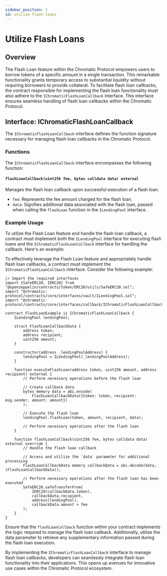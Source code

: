 ```yaml
---
sidebar_position: 1
id: utilize-flash-loans
---
```


# Utilize Flash Loans

## Overview

The Flash Loan feature within the Chromatic Protocol empowers users to borrow tokens of a specific amount in a single transaction. This remarkable functionality grants temporary access to substantial liquidity without requiring borrowers to provide collateral. To facilitate flash loan callbacks, the contract responsible for implementing the flash loan functionality must also adhere to the `IChromaticFlashLoanCallback` interface. This interface ensures seamless handling of flash loan callbacks within the Chromatic Protocol.

## Interface: IChromaticFlashLoanCallback

The `IChromaticFlashLoanCallback` interface defines the function signature necessary for managing flash loan callbacks in the Chromatic Protocol.

### Functions

The `IChromaticFlashLoanCallback` interface encompasses the following function:

#### `flashLoanCallback(uint256 fee, bytes calldata data) external`

Manages the flash loan callback upon successful execution of a flash loan.

- `fee`: Represents the fee amount charged for the flash loan.
- `data`: Signifies additional data associated with the flash loan, passed when calling the `flashLoan` function in the `ILendingPool` interface.

### Example Usage

To utilize the Flash Loan feature and handle the flash loan callback, a contract must implement both the `ILendingPool` interface for executing flash loans and the `IChromaticFlashLoanCallback` interface for handling the callback. Here's an example:

To effectively leverage the Flash Loan feature and appropriately handle flash loan callbacks, a contract must implement the `IChromaticFlashLoanCallback` interface. Consider the following example:

```solidity
// Import the required interfaces
import {SafeERC20, IERC20} from "@openzeppelin/contracts/token/ERC20/utils/SafeERC20.sol";
import "@chromatic-protocol/contracts/core/interfaces/vault/ILendingPool.sol";
import "@chromatic-protocol/contracts/core/interfaces/callback/IChromaticFlashLoanCallback.sol";

contract FlashLoanExample is IChromaticFlashLoanCallback {
    ILendingPool lendingPool;

    struct FlashLoanCallbackData {
        address token;
        address recipient;
        uint256 amount;
    }

    constructor(address _lendingPoolAddress) {
        lendingPool = ILendingPool(_lendingPoolAddress);
    }

    function executeFlashLoan(address token, uint256 amount, address recipient) external {
        // Perform necessary operations before the flash loan

        // Create callback data
        bytes memory data = abi.encode(
            FlashLoanCallbackData({token: token, recipient: msg.sender, amount: amount})
        );

        // Execute the flash loan
        lendingPool.flashLoan(token, amount, recipient, data);

        // Perform necessary operations after the flash loan
    }

    function flashLoanCallback(uint256 fee, bytes calldata data) external override {
        // Handle the flash loan callback

        // Access and utilize the `data` parameter for additional processing
        FlashLoanCallbackData memory callbackData = abi.decode(data, (FlashLoanCallbackData));

        // Perform necessary operations after the flash loan has been executed
        SafeERC20.safeTransferFrom(
            IERC20(callbackData.token),
            callbackData.recipient,
            address(lendingPool),
            callbackData.amount + fee
        );
    }
}
```

Ensure that the `flashLoanCallback` function within your contract implements the logic required to manage the flash loan callback. Additionally, utilize the data parameter to retrieve any supplementary information passed during the flash loan execution.

By implementing the `IChromaticFlashLoanCallback` interface to manage flash loan callbacks, developers can seamlessly integrate flash loan functionality into their applications. This opens up avenues for innovative use cases within the Chromatic Protocol ecosystem.
